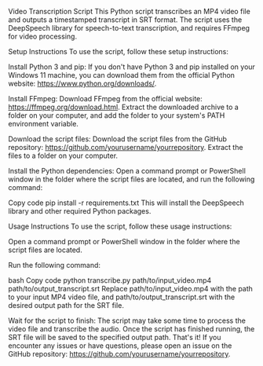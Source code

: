 Video Transcription Script
This Python script transcribes an MP4 video file and outputs a timestamped transcript in SRT format. The script uses the DeepSpeech library for speech-to-text transcription, and requires FFmpeg for video processing.

Setup Instructions
To use the script, follow these setup instructions:

Install Python 3 and pip: If you don't have Python 3 and pip installed on your Windows 11 machine, you can download them from the official Python website: https://www.python.org/downloads/.

Install FFmpeg: Download FFmpeg from the official website: https://ffmpeg.org/download.html. Extract the downloaded archive to a folder on your computer, and add the folder to your system's PATH environment variable.

Download the script files: Download the script files from the GitHub repository: https://github.com/yourusername/yourrepository. Extract the files to a folder on your computer.

Install the Python dependencies: Open a command prompt or PowerShell window in the folder where the script files are located, and run the following command:

Copy code
pip install -r requirements.txt
This will install the DeepSpeech library and other required Python packages.

Usage Instructions
To use the script, follow these usage instructions:

Open a command prompt or PowerShell window in the folder where the script files are located.

Run the following command:

bash
Copy code
python transcribe.py path/to/input_video.mp4 path/to/output_transcript.srt
Replace path/to/input_video.mp4 with the path to your input MP4 video file, and path/to/output_transcript.srt with the desired output path for the SRT file.

Wait for the script to finish: The script may take some time to process the video file and transcribe the audio. Once the script has finished running, the SRT file will be saved to the specified output path.
That's it! If you encounter any issues or have questions, please open an issue on the GitHub repository: https://github.com/yourusername/yourrepository.
